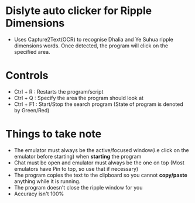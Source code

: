 # Dislyte auto clicker for Ripple Dimensions
- Uses Capture2Text(OCR) to recognise Dhalia and Ye Suhua ripple dimensions words. Once detected, the program will click on the specified area.

# Controls
- Ctrl + R : Restarts the program/script
- Ctrl + Q : Specify the area the program should look at
- Ctrl + F1 : Start/Stop the search program (State of program is denoted by Green/Red)

# Things to take note
- The emulator must always be the active/focused window(i.e click on the emulator before starting) when **starting** the program
- Chat must be open and emulator must always be the one on top (Most emulators have Pin to top, so use that if necessary)
- The program copies the text to the clipboard so you cannot **copy/paste** anything while it is running.
- The program doesn't close the ripple window for you
- Accuracy isn't 100%
